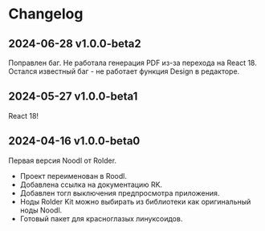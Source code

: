 # Changelog

## 2024-06-28 v1.0.0-beta2

Поправлен баг. Не работала генерация PDF из-за перехода на React 18.
Остался известный баг - не работает функция Design в редакторе.

## 2024-05-27 v1.0.0-beta1

React 18!

## 2024-04-16 v1.0.0-beta0

Первая версия Noodl от Rolder.

- Проект переименован в Roodl.
- Добавлена ссылка на документацию RK.
- Добавлен тогл выключения предпросмотра приложения.
- Ноды Rolder Kit можно выбирать из библиотеки как оригинальный ноды Noodl.
- Готовый пакет для красноглазых линуксоидов.
